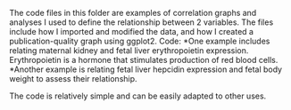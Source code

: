 The code files in this folder are examples of correlation graphs and analyses I used to define the relationship between 2 variables. 
The files include how I imported and modified the data, and how I created a publication-quality graph using ggplot2.
Code:
*One example includes relating maternal kidney and fetal liver erythropoietin expression. Erythropoietin is a hormone that stimulates production of red blood cells.
*Another example is relating fetal liver hepcidin expression and fetal body weight to assess their relationship.

The code is relatively simple and can be easily adapted to other uses.
